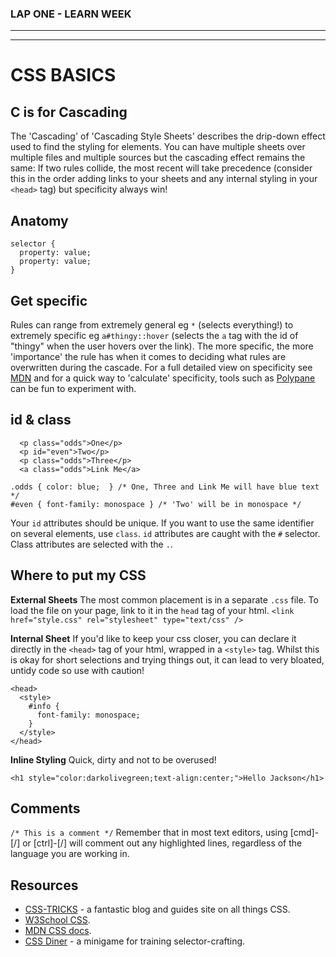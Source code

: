 ### LAP ONE - LEARN WEEK
---
---

# **CSS BASICS**

## **C is for Cascading**
The 'Cascading' of 'Cascading Style Sheets' describes the drip-down effect used to find the styling for elements. You can have multiple sheets over multiple files and multiple sources but the cascading effect remains the same: If two rules collide, the most recent will take precedence (consider this in the order adding links to your sheets and any internal styling in your `<head>` tag) but specificity always win!

## **Anatomy**
```
selector {
  property: value;
  property: value;
}
```

##  **Get specific**
Rules can range from extremely general eg `*` (selects everything!) to extremely specific eg `a#thingy::hover` (selects the `a` tag with the id of "thingy" when the user hovers over the link). The more specific, the more 'importance' the rule has when it comes to deciding what rules are overwritten during the cascade. For a full detailed view on specificity see [MDN](https://developer.mozilla.org/en-US/docs/Web/CSS/Specificity) and for a quick way to 'calculate' specificity, tools such as [Polypane](https://polypane.app/css-specificity-calculator/) can be fun to experiment with.

##  **id & class**
```
  <p class="odds">One</p>
  <p id="even">Two</p>
  <p class="odds">Three</p>
  <a class="odds">Link Me</a>
```
```
.odds { color: blue;  } /* One, Three and Link Me will have blue text */
#even { font-family: monospace } /* 'Two' will be in monospace */
```  

Your `id` attributes should be unique. If you want to use the same identifier on several elements, use `class`.
`id` attributes are caught with the `#` selector. 
Class attributes are selected with the `.`.

##  **Where to put my CSS**

**External Sheets**
The most common placement is in a separate `.css` file. To load the file on your page, link to it in the `head` tag of your html.
`<link href="style.css" rel="stylesheet" type="text/css" />`

**Internal Sheet**
If you'd like to keep your css closer, you can declare it directly in the `<head>` tag of your html, wrapped in a `<style>` tag. Whilst this is okay for short selections and trying things out, it can lead to very bloated, untidy code so use with caution!
```
<head>
  <style>
    #info {
      font-family: monospace;
    }
  </style>
</head>
```

**Inline Styling**
Quick, dirty and not to be overused!

`<h1 style="color:darkolivegreen;text-align:center;">Hello Jackson</h1>`

## **Comments**
`/* This is a comment */`
Remember that in most text editors, using [cmd]-[/] or [ctrl]-[/] will comment out any highlighted lines, regardless of the language you are working in.

## **Resources**
-  [CSS-TRICKS](https://css-tricks.com/) - a fantastic blog and guides site on all things CSS.
-  [W3School CSS](https://www.w3schools.com/css/default.asp).
-  [MDN CSS docs](https://developer.mozilla.org/en-US/docs/Web/CSS).
-  [CSS Diner](https://flukeout.github.io/) - a minigame for training selector-crafting.